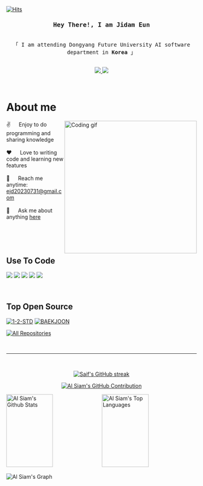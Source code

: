 [![Hits](https://hits.seeyoufarm.com/api/count/incr/badge.svg?url=https%3A%2F%2Fgithub.com%2FJD12321&count_bg=%233695DE&title_bg=%23555555&icon=&icon_color=%23E7E7E7&title=Visitors&edge_flat=false)](https://hits.seeyoufarm.com)

<!-- Intro  -->
<h3 align="center">
        <samp> Hey There!, I am
                <b>Jidam Eun</b>
        </samp>
</h3>


<p align="center"> 
  <samp>
    <br>
    「 I am attending Dongyang Future University AI software department in <b>Korea</b> 」
    <br>
    <br>
  </samp>
</p>

<p align="center">
 <a href="https://traveltong.com/" target="_blank">
  <img src="https://img.shields.io/badge/WordPress-3776AB?style=for-the-badge&logo=wordpress&logoColor=white">
 </a>
 <a href="https://instagram.com/today_issues" target="_blank">
  <img src="https://img.shields.io/badge/Instagram-fe4164?style=for-the-badge&logo=instagram&logoColor=white"/>
 </a>
</p>
<br />

<!-- About Section -->
 # About me
 
<p>
 <img align="right" width="350" src="/assets/programmer.gif" alt="Coding gif" />
  
 ✌️ &emsp; Enjoy to do programming and sharing knowledge <br/><br/>
 ❤️ &emsp; Love to writing code and learning new features<br/><br/>
 📧 &emsp; Reach me anytime: ejd20230731@gmail.com<br/><br/>
 💬 &emsp; Ask me about anything [here](https://github.com/JD12321/JD12321/issues)

</p>

<br/>
<br/>
<br/>

## Use To Code

<p>
<img src="https://img.shields.io/badge/Eclipse-2C2255?style=for-the-badge&logo=eclipse&logoColor=white"/>
<img src="https://img.shields.io/badge/VSCode-0078D4?style=for-the-badge&logo=visual%20studio%20code&logoColor=white"/>
<img src="https://img.shields.io/badge/python-3776AB?style=for-the-badge&logo=python&logoColor=white">
<img src="https://img.shields.io/badge/C-00599C?style=for-the-badge&logo=c&logoColor=white"/>
<img src="https://img.shields.io/badge/java-%23ED8B00.svg?style=for-the-badge&logo=openjdk&logoColor=white">
</p>

<br/>

## Top Open Source
[![1-2-STD](https://github-readme-stats.vercel.app/api/pin/?username=JD12321&repo=web-projects&border_color=7F3FBF&bg_color=0D1117&title_color=C9D1D9&text_color=8B949E&icon_color=7F3FBF)](https://github.com/JD12321/1-2-STD)
[![BAEKJOON](https://github-readme-stats.vercel.app/api/pin/?username=JD12321&repo=al-folio&border_color=7F3FBF&bg_color=0D1117&title_color=C9D1D9&text_color=8B949E&icon_color=7F3FBF)](https://github.com/JD12321/BAEKJOON)

<p align="left">
  <a href="https://github.com/JD12321?tab=repositories" target="_blank"><img alt="All Repositories" title="All Repositories" src="https://img.shields.io/badge/-All%20Repos-2962FF?style=for-the-badge&logo=koding&logoColor=white"/></a>
</p>

<br/>
<hr/>
<br/>

<p align="center">
  <a href="https://github.com/alsiam">
    <img src="https://github-readme-streak-stats.herokuapp.com/?user=alsiam&theme=radical&border=7F3FBF&background=0D1117" alt="Saif's GitHub streak"/>
  </a>
</p>

<p align="center">
  <a href="https://github.com/alsiam">
    <img src="https://github-profile-summary-cards.vercel.app/api/cards/profile-details?username=alsiam&theme=radical" alt="Al Siam's GitHub Contribution"/>
  </a>
</p>

<a> 
    <a href="https://github.com/alsiam"><img alt="Al Siam's Github Stats" src="https://denvercoder1-github-readme-stats.vercel.app/api?username=alsiam&show_icons=true&count_private=true&theme=react&border_color=7F3FBF&bg_color=0D1117&title_color=F85D7F&icon_color=F8D866" height="192px" width="49.5%"/></a>
  <a href="https://github.com/alsiam"><img alt="Al Siam's Top Languages" src="https://denvercoder1-github-readme-stats.vercel.app/api/top-langs/?username=alsiam&langs_count=8&layout=compact&theme=react&border_color=7F3FBF&bg_color=0D1117&title_color=F85D7F&icon_color=F8D866" height="192px" width="49.5%"/></a>
  <br/>
</a>


![Al Siam's Graph](https://github-readme-activity-graph.vercel.app/graph?username=alsiam&custom_title=Al%20Siam's%20GitHub%20Activity%20Graph&bg_color=0D1117&color=7F3FBF&line=7F3FBF&point=7F3FBF&area_color=FFFFFF&title_color=FFFFFF&area=true)
